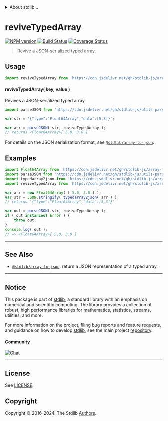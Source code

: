 <!--

@license Apache-2.0

Copyright (c) 2018 The Stdlib Authors.

Licensed under the Apache License, Version 2.0 (the "License");
you may not use this file except in compliance with the License.
You may obtain a copy of the License at

   http://www.apache.org/licenses/LICENSE-2.0

Unless required by applicable law or agreed to in writing, software
distributed under the License is distributed on an "AS IS" BASIS,
WITHOUT WARRANTIES OR CONDITIONS OF ANY KIND, either express or implied.
See the License for the specific language governing permissions and
limitations under the License.

-->


<details>
  <summary>
    About stdlib...
  </summary>
  <p>We believe in a future in which the web is a preferred environment for numerical computation. To help realize this future, we've built stdlib. stdlib is a standard library, with an emphasis on numerical and scientific computation, written in JavaScript (and C) for execution in browsers and in Node.js.</p>
  <p>The library is fully decomposable, being architected in such a way that you can swap out and mix and match APIs and functionality to cater to your exact preferences and use cases.</p>
  <p>When you use stdlib, you can be absolutely certain that you are using the most thorough, rigorous, well-written, studied, documented, tested, measured, and high-quality code out there.</p>
  <p>To join us in bringing numerical computing to the web, get started by checking us out on <a href="https://github.com/stdlib-js/stdlib">GitHub</a>, and please consider <a href="https://opencollective.com/stdlib">financially supporting stdlib</a>. We greatly appreciate your continued support!</p>
</details>

# reviveTypedArray

[![NPM version][npm-image]][npm-url] [![Build Status][test-image]][test-url] [![Coverage Status][coverage-image]][coverage-url] <!-- [![dependencies][dependencies-image]][dependencies-url] -->

> Revive a JSON-serialized typed array.

<!-- Section to include introductory text. Make sure to keep an empty line after the intro `section` element and another before the `/section` close. -->

<section class="intro">

</section>

<!-- /.intro -->

<!-- Package usage documentation. -->



<section class="usage">

## Usage

```javascript
import reviveTypedArray from 'https://cdn.jsdelivr.net/gh/stdlib-js/array-reviver@deno/mod.js';
```

#### reviveTypedArray( key, value )

Revives a JSON-serialized typed array.

```javascript
import parseJSON from 'https://cdn.jsdelivr.net/gh/stdlib-js/utils-parse-json@deno/mod.js';

var str = '{"type":"Float64Array","data":[5,3]}';

var arr = parseJSON( str, reviveTypedArray );
// returns <Float64Array>[ 5.0, 3.0 ]
```

For details on the JSON serialization format, see [`@stdlib/array-to-json`][@stdlib/array/to-json].

</section>

<!-- /.usage -->

<!-- Package usage notes. Make sure to keep an empty line after the `section` element and another before the `/section` close. -->

<section class="notes">

</section>

<!-- /.notes -->

<!-- Package usage examples. -->

<section class="examples">

## Examples

<!-- eslint no-undef: "error" -->

```javascript
import Float64Array from 'https://cdn.jsdelivr.net/gh/stdlib-js/array-float64@deno/mod.js';
import parseJSON from 'https://cdn.jsdelivr.net/gh/stdlib-js/utils-parse-json@deno/mod.js';
import typedarray2json from 'https://cdn.jsdelivr.net/gh/stdlib-js/array-to-json@deno/mod.js';
import reviveTypedArray from 'https://cdn.jsdelivr.net/gh/stdlib-js/array-reviver@deno/mod.js';

var arr = new Float64Array( [ 5.0, 3.0 ] );
var str = JSON.stringify( typedarray2json( arr ) );
// returns '{"type":"Float64Array","data":[5,3]}'

var out = parseJSON( str, reviveTypedArray );
if ( out instanceof Error ) {
    throw out;
}
console.log( out );
// => <Float64Array>[ 5.0, 3.0 ]
```

</section>

<!-- /.examples -->

<!-- Section to include cited references. If references are included, add a horizontal rule *before* the section. Make sure to keep an empty line after the `section` element and another before the `/section` close. -->

<section class="references">

</section>

<!-- /.references -->

<!-- Section for related `stdlib` packages. Do not manually edit this section, as it is automatically populated. -->

<section class="related">

* * *

## See Also

-   <span class="package-name">[`@stdlib/array-to-json`][@stdlib/array/to-json]</span><span class="delimiter">: </span><span class="description">return a JSON representation of a typed array.</span>

</section>

<!-- /.related -->

<!-- Section for all links. Make sure to keep an empty line after the `section` element and another before the `/section` close. -->


<section class="main-repo" >

* * *

## Notice

This package is part of [stdlib][stdlib], a standard library with an emphasis on numerical and scientific computing. The library provides a collection of robust, high performance libraries for mathematics, statistics, streams, utilities, and more.

For more information on the project, filing bug reports and feature requests, and guidance on how to develop [stdlib][stdlib], see the main project [repository][stdlib].

#### Community

[![Chat][chat-image]][chat-url]

---

## License

See [LICENSE][stdlib-license].


## Copyright

Copyright &copy; 2016-2024. The Stdlib [Authors][stdlib-authors].

</section>

<!-- /.stdlib -->

<!-- Section for all links. Make sure to keep an empty line after the `section` element and another before the `/section` close. -->

<section class="links">

[npm-image]: http://img.shields.io/npm/v/@stdlib/array-reviver.svg
[npm-url]: https://npmjs.org/package/@stdlib/array-reviver

[test-image]: https://github.com/stdlib-js/array-reviver/actions/workflows/test.yml/badge.svg?branch=main
[test-url]: https://github.com/stdlib-js/array-reviver/actions/workflows/test.yml?query=branch:main

[coverage-image]: https://img.shields.io/codecov/c/github/stdlib-js/array-reviver/main.svg
[coverage-url]: https://codecov.io/github/stdlib-js/array-reviver?branch=main

<!--

[dependencies-image]: https://img.shields.io/david/stdlib-js/array-reviver.svg
[dependencies-url]: https://david-dm.org/stdlib-js/array-reviver/main

-->

[chat-image]: https://img.shields.io/gitter/room/stdlib-js/stdlib.svg
[chat-url]: https://app.gitter.im/#/room/#stdlib-js_stdlib:gitter.im

[stdlib]: https://github.com/stdlib-js/stdlib

[stdlib-authors]: https://github.com/stdlib-js/stdlib/graphs/contributors

[umd]: https://github.com/umdjs/umd
[es-module]: https://developer.mozilla.org/en-US/docs/Web/JavaScript/Guide/Modules

[deno-url]: https://github.com/stdlib-js/array-reviver/tree/deno
[umd-url]: https://github.com/stdlib-js/array-reviver/tree/umd
[esm-url]: https://github.com/stdlib-js/array-reviver/tree/esm
[branches-url]: https://github.com/stdlib-js/array-reviver/blob/main/branches.md

[stdlib-license]: https://raw.githubusercontent.com/stdlib-js/array-reviver/main/LICENSE

[@stdlib/array/to-json]: https://github.com/stdlib-js/array-to-json/tree/deno

<!-- <related-links> -->



<!-- </related-links> -->

</section>

<!-- /.links -->
